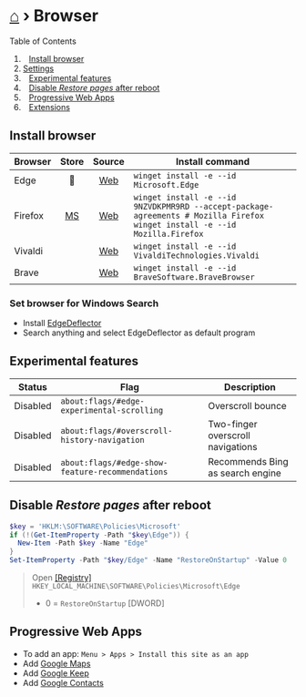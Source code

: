 # [⌂](../README.md) › Browser

Table of Contents

1. ⠀[Install browser](#install-browser)
2.  [Settings](settings.md)
3. ⠀[Experimental features](#experimental-features)
4. ⠀[Disable *Restore pages* after reboot](#disable-restore-pages-after-reboot)
5. ⠀[Progressive Web Apps](#progressive-web-apps)
6. ⠀[Extensions](extensions.md)

## Install browser

| Browser |                            Store                             |                            Source                             | Install command                                                                                                                   |
| ------- | :----------------------------------------------------------: | :-----------------------------------------------------------: | --------------------------------------------------------------------------------------------------------------------------------- |
| Edge    |                              🔗                               |     [Web](https://www.microsoft.com/de-de/edge#evergreen)     | `winget install -e --id Microsoft.Edge`                                                                                           |
| Firefox | [MS](https://www.microsoft.com/store/productId/9NZVDKPMR9RD) | [Web](https://www.mozilla.org/en-US/firefox/download/thanks/) | `winget install -e --id 9NZVDKPMR9RD --accept-package-agreements # Mozilla Firefox` <br> `winget install -e --id Mozilla.Firefox` |
| Vivaldi |                                                              |                [Web](https://vivaldi.com/de/)                 | `winget install -e --id VivaldiTechnologies.Vivaldi`                                                                              |
| Brave   |                                                              |                 [Web](https://brave.com/de/)                  | `winget install -e --id BraveSoftware.BraveBrowser`                                                                               |

### Set browser for Windows Search
- Install [EdgeDeflector](https://github.com/da2x/EdgeDeflector/releases)
- Search anything and select EdgeDeflector as default program


## Experimental features

| Status   | Flag                                             | Description                       |
| -------- | ------------------------------------------------ | --------------------------------- |
| Disabled | `about:flags/#edge-experimental-scrolling`       | Overscroll bounce                 |
| Disabled | `about:flags/#overscroll-history-navigation`     | Two-finger overscroll navigations |
| Disabled | `about:flags/#edge-show-feature-recommendations` | Recommends Bing as search engine  |


## Disable *Restore pages* after reboot

```powershell
$key = 'HKLM:\SOFTWARE\Policies\Microsoft'
if (!(Get-ItemProperty -Path "$key\Edge")) {
  New-Item -Path $key -Name "Edge"
}
Set-ItemProperty -Path "$key/Edge" -Name "RestoreOnStartup" -Value 0
```

> Open [[Registry]](how-to-dos.md#--Edit-registry) `HKEY_LOCAL_MACHINE\SOFTWARE\Policies\Microsoft\Edge`
> - 0 = `RestoreOnStartup` [DWORD]



## Progressive Web Apps
- To add an app: `Menu > Apps > Install this site as an app`
- Add [Google Maps](https://www.google.com/maps)
- Add [Google Keep](https://keep.google.com/)
- Add [Google Contacts](https://contacts.google.com/)